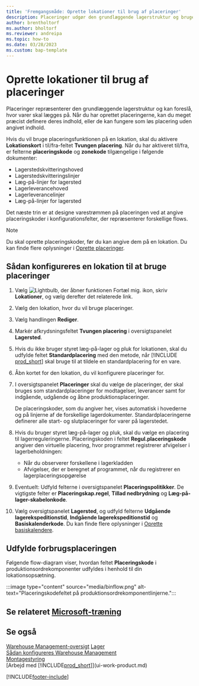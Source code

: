 ```yaml
---
title: 'Fremgangsmåde: Oprette lokationer til brug af placeringer'
description: Placeringer udgør den grundlæggende lagerstruktur og bruges til at fremsætte forslag om placeringen af varer.
author: brentholtorf
ms.author: bholtorf
ms.reviewer: andreipa
ms.topic: how-to
ms.date: 03/28/2023
ms.custom: bap-template
---
```


# <a name="set-up-locations-to-use-bins" />Oprette lokationer til brug af placeringer

Placeringer repræsenterer den grundlæggende lagerstruktur og kan foreslå, hvor varer skal lægges på. Når du har oprettet placeringerne, kan du meget præcist definere deres indhold, eller de kan fungere som løs placering uden angivet indhold.

Hvis du vil bruge placeringsfunktionen på en lokation, skal du aktivere **Lokationskort** i til/fra-feltet **Tvungen placering**. Når du har aktiveret til/fra, er felterne **placeringskode** og **zonekode** tilgængelige i følgende dokumenter:

* Lagerstedskvitteringshoved
* Lagerstedskvitteringslinjer
* Læg-på-linjer for lagersted
* Lagerleverancehoved
* Lagerleverancelinjer
* Læg-på-linjer for lagersted

Det næste trin er at designe varestrømmen på placeringen ved at angive placeringskoder i konfigurationsfelter, der repræsenterer forskellige flows.  

> [!NOTE]  
> Du skal oprette placeringskoder, før du kan angive dem på en lokation. Du kan finde flere oplysninger i [Oprette placeringer](warehouse-how-to-create-individual-bins.md).  

## <a name="to-set-up-a-location-to-use-bins" />Sådan konfigureres en lokation til at bruge placeringer

1. Vælg ![Lightbulb, der åbner funktionen Fortæl mig.](media/ui-search/search_small.png "Fortæl mig, hvad du vil foretage dig") ikon, skriv **Lokationer**, og vælg derefter det relaterede link.  
2. Vælg den lokation, hvor du vil bruge placeringer.  
3. Vælg handlingen **Rediger**.  
4. Markér afkrydsningsfeltet **Tvungen placering** i oversigtspanelet **Lagersted**.  
5. Hvis du ikke bruger styret læg-på-lager og pluk for lokationen, skal du udfylde feltet **Standardplacering** med den metode, når [!INCLUDE [prod_short](includes/prod_short.md)] skal bruge til at tildele en standardplacering for en vare.  
6. Åbn kortet for den lokation, du vil konfigurere placeringer for.
7. I oversigtspanelet **Placeringer** skal du vælge de placeringer, der skal bruges som standardplaceringer for modtagelser, leverancer samt for indgående, udgående og åbne produktionsplaceringer.  

    De placeringskoder, som du angiver her, vises automatisk i hovederne og på linjerne af de forskellige lagerdokumenter. Standardplaceringerne definerer alle start- og slutplaceringer for varer på lagerstedet.  
8. Hvis du bruger styret læg-på-lager og pluk, skal du vælge en placering til lagerreguleringerne. Placeringskoden i feltet **Regul.placeringskode** angiver den virtuelle placering, hvor programmet registrerer afvigelser i lagerbeholdningen:

    * Når du observerer forskellene i lagerkladden
    * Afvigelser, der er beregnet af programmet, når du registrerer en lagerplaceringsopgørelse  
9. Eventuelt: Udfyld felterne i oversigtspanelet **Placeringspolitikker**. De vigtigste felter er **Placeringskap.regel**, **Tillad nedbrydning** og **Læg-på-lager-skabelonkode**.  
10. Vælg oversigtspanelet **Lagersted**, og udfyld felterne **Udgående lagerekspeditionstid**, **Indgående lagerekspeditionstid** og **Basiskalenderkode**. Du kan finde flere oplysninger i [Oprette basiskalendere](across-how-to-assign-base-calendars.md).

## <a name="fill-in-the-consumption-bin" />Udfylde forbrugsplaceringen

Følgende flow-diagram viser, hvordan feltet **Placeringskode** i produktionsordrekomponenter udfyldes i henhold til din lokationsopsætning.

:::image type="content" source="media/binflow.png" alt-text="Placeringskodefeltet på produktionsordrekomponentlinjerne.":::

## <a name="see-related-microsoft-trainingtrainingmodulesconfigure-bins-location" />Se relateret [Microsoft-træning](/training/modules/configure-bins-location/)

## <a name="see-also" />Se også

[Warehouse Management-oversigt](design-details-warehouse-management.md)
[Lager](inventory-manage-inventory.md)  
[Sådan konfigureres Warehouse Management](warehouse-setup-warehouse.md)  
[Montagestyring](assembly-assemble-items.md)  
[Arbejd med [!INCLUDE[prod_short](includes/prod_short.md)]](ui-work-product.md)

[!INCLUDE[footer-include](includes/footer-banner.md)]
